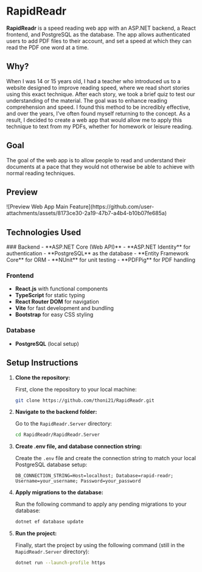 <h1>RapidReadr</h1>
<b>RapidReadr</b> is a speed reading web app with an ASP.NET backend, 
a React frontend, and PostgreSQL as the database. The app allows authenticated users to add PDF files to their account, 
and set a speed at which they can read the PDF one word at a time.
<h2>Why?</h2>
When I was 14 or 15 years old, I had a teacher who introduced us to a website designed to improve reading speed, where we read short stories using this exact technique. After each story, we took a brief quiz to test our understanding of the material. The goal was to enhance reading comprehension and speed. I found this method to be incredibly effective, and over the years, I’ve often found myself returning to the concept. As a result, I decided to create a web app that would allow me to apply this technique to text from my PDFs, whether for homework or leisure reading.
<h2>Goal</h2>
The goal of the web app is to allow people to read and understand their documents at a pace that they would not otherwise be able to achieve with normal reading techniques.

<h2>Preview</h2>
![Preview Web App Main Feature](https://github.com/user-attachments/assets/8173ce30-2a19-47b7-a4b4-b10b07fe685a)
<h2>Technologies Used</h2>
### Backend
- **ASP.NET Core (Web API)**
- **ASP.NET Identity** for authentication
- **PostgreSQL** as the database
- **Entity Framework Core** for ORM
- **NUnit** for unit testing
- **PDFPig** for PDF handling

### Frontend
- **React.js** with functional components
- **TypeScript** for static typing
- **React Router DOM** for navigation
- **Vite** for fast development and bundling
- **Bootstrap** for easy CSS styling

### Database
- **PostgreSQL** (local setup)

<h2>Setup Instructions</h2>

1. **Clone the repository:**

   First, clone the repository to your local machine:
   ```bash
   git clone https://github.com/thoni21/RapidReadr.git
   ```

2. **Navigate to the backend folder:**

   Go to the `RapidReadr.Server` directory:
   ```bash
   cd RapidReadr/RapidReadr.Server
   ```

3. **Create .env file, and database connection string:**

   Create the `.env` file and create the connection string to match your local PostgreSQL database setup:
   ```
   DB_CONNECTION_STRING=Host=localhost; Database=rapid-readr; Username=your_username; Password=your_password
   ```

4. **Apply migrations to the database:**

   Run the following command to apply any pending migrations to your database:
   ```bash
   dotnet ef database update
   ```

5. **Run the project:**

   Finally, start the project by using the following command (still in the `RapidReadr.Server` directory):
   ```bash
   dotnet run --launch-profile https
   ```

